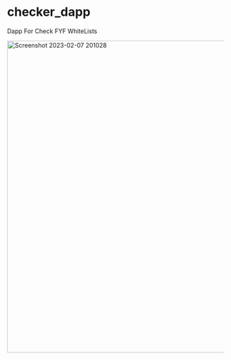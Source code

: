 # checker_dapp
Dapp For Check FYF WhiteLists

<img width="725" alt="Screenshot 2023-02-07 201028" src="https://user-images.githubusercontent.com/73153551/217330205-f26681e9-c6e9-4ab2-9cd2-a138b0b9204c.png">
